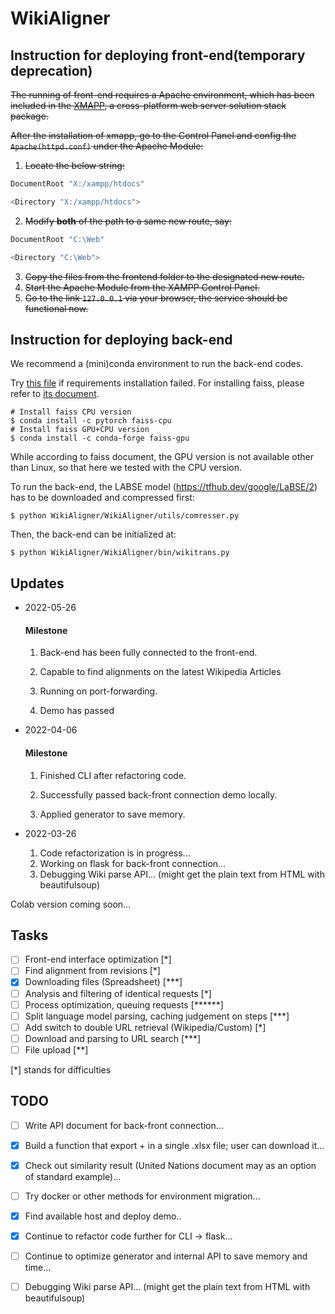 # WikiAligner

## Instruction for deploying front-end(temporary deprecation)

~~The running of front-end requires a Apache environment, which has been included in the [XMAPP](https://www.apachefriends.org/index.html), a cross-platform web server solution stack package.~~

~~After the installation of xmapp, go to the Control Panel and config the `Apache(httpd.conf)` under the Apache Module:~~

1. ~~Locate the below string:~~ 

```bash
DocumentRoot "X:/xampp/htdocs"

<Directory "X:/xampp/htdocs">
```

2. ~~Modify **both** of the path to a same new route, say:~~

```bash
DocumentRoot "C:\Web"

<Directory "C:\Web">
```

3. ~~Copy the files from the frontend folder to the designated new route.~~
4. ~~Start the Apache Module from the XAMPP Control Panel.~~
5. ~~Go to the link `127.0.0.1` via your browser, the service should be functional now.~~

## Instruction for deploying back-end

We recommend a (mini)conda environment to run the back-end codes.

Try [this file](https://github.com/LukeTu/WikiAligner/blob/main/WikiAligner/requirements2.txt) if requirements installation failed. For installing faiss, please refer to [its document](https://github.com/facebookresearch/faiss/blob/main/INSTALL.md).

```shell
# Install faiss CPU version
$ conda install -c pytorch faiss-cpu
# Install faiss GPU+CPU version
$ conda install -c conda-forge faiss-gpu
```

While according to faiss document, the GPU version is not available other than Linux, so that here we tested with the CPU version.

To run the back-end, the LABSE model (https://tfhub.dev/google/LaBSE/2) has to be downloaded and compressed first:

```shell
$ python WikiAligner/WikiAligner/utils/comresser.py
```

Then, the back-end can be initialized at:

```shell
$ python WikiAligner/WikiAligner/bin/wikitrans.py
```



## Updates

- 2022-05-26

  #### Milestone

  1. Back-end has been fully connected to the front-end.

  2. Capable to find alignments on the latest Wikipedia Articles 

  3. Running on port-forwarding.

  4. Demo has passed

     

- 2022-04-06

  #### Milestone

  1. Finished CLI after refactoring code.

  2. Successfully passed back-front connection demo locally.

  3. Applied generator to save memory.

     

- 2022-03-26

  1. Code refactorization is in progress...
  2. Working on flask for back-front connection...
  3. Debugging Wiki parse API... (might get the plain text from HTML with beautifulsoup)


Colab version coming soon...
## Tasks

- [ ] Front-end interface optimization [*]
- [ ] Find alignment from revisions [*]
- [x] Downloading files (Spreadsheet) [***]
- [ ] Analysis and filtering of identical requests [*]
- [ ] Process optimization, queuing requests [******]
- [ ] Split language model parsing, caching judgement on steps [***]
- [ ] Add switch to double URL retrieval (Wikipedia/Custom) [*]
- [ ] Download and parsing to URL search [***]
- [ ] File upload [**]

[*] stands for difficulties

## TODO

- [ ] Write API document for back-front connection... 
- [x] Build a function that export <sentence> + <similarity score> in a single .xlsx file; user can download it...
- [x] Check out similarity result (United Nations document may as an option of standard example)...
- [ ] Try docker or other methods for environment migration...
- [x] Find available host and deploy demo..
- [x] Continue to refactor code further for CLI -> flask...
- [ ] Continue to optimize generator and internal API to save memory and time...
- [ ] Debugging Wiki parse API... (might get the plain text from HTML with beautifulsoup)

